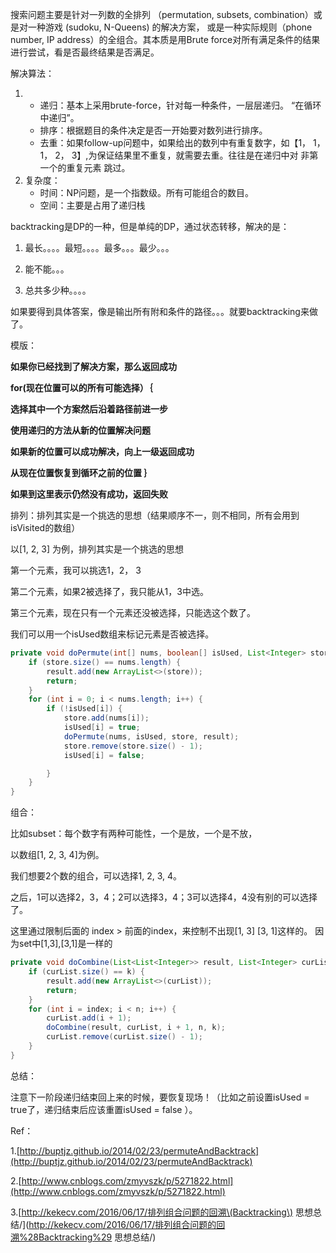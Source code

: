 搜索问题主要是针对一列数的全排列 （permutation, subsets, combination）或是对一种游戏 \(sudoku, N-Queens\) 的解决方案， 或是一种实际规则（phone number, IP address）的全组合。其本质是用Brute force对所有满足条件的结果进行尝试，看是否最终结果是否满足。

解决算法：

1. * 递归：基本上采用brute-force，针对每一种条件，一层层递归。
     “在循环中递归”。
   * 排序：根据题目的条件决定是否一开始要对数列进行排序。
   * 去重：如果follow-up问题中，如果给出的数列中有重复数字，如【1， 1， 1， 2， 3】,为保证结果里不重复，就需要去重。往往是在递归中对
     非第一个的重复元素
     跳过。
2. 复杂度：
   * 时间：NP问题，是一个指数级。所有可能组合的数目。
   * 空间：主要是占用了递归栈



backtracking是DP的一种，但是单纯的DP，通过状态转移，解决的是：

1. 最长。。。。最短。。。。最多。。。最少。。。

2. 能不能。。。

3. 总共多少种。。。。

如果要得到具体答案，像是输出所有附和条件的路径。。。就要backtracking来做了。

模版：

**如果你已经找到了解决方案，那么返回成功**

**for\(现在位置可以的所有可能选择）｛**

**选择其中一个方案然后沿着路径前进一步**

**使用递归的方法从新的位置解决问题**

**如果新的位置可以成功解决，向上一级返回成功**

**从现在位置恢复到循环之前的位置 ｝**

**如果到这里表示仍然没有成功，返回失败**

排列：排列其实是一个挑选的思想（结果顺序不一，则不相同，所有会用到isVisited的数组）

以\[1, 2, 3\] 为例，排列其实是一个挑选的思想

第一个元素，我可以挑选1，2， 3

第二个元素，如果2被选择了，我只能从1，3中选。

第三个元素，现在只有一个元素还没被选择，只能选这个数了。

我们可以用一个isUsed数组来标记元素是否被选择。

```java
private void doPermute(int[] nums, boolean[] isUsed, List<Integer> store, List<List<Integer>> result) {  
    if (store.size() == nums.length) {  
        result.add(new ArrayList<>(store));  
        return;  
    }  
    for (int i = 0; i < nums.length; i++) {  
        if (!isUsed[i]) {  
            store.add(nums[i]);  
            isUsed[i] = true;  
            doPermute(nums, isUsed, store, result);  
            store.remove(store.size() - 1);  
            isUsed[i] = false;  

        }  
    }  
}
```

组合：

比如subset：每个数字有两种可能性，一个是放，一个是不放，

以数组\[1, 2, 3, 4\]为例。

我们想要2个数的组合，可以选择1, 2, 3, 4。

之后，1可以选择2，3，4；2可以选择3，4；3可以选择4，4没有别的可以选择了。

这里通过限制后面的 index &gt; 前面的index，来控制不出现\[1, 3\] \[3, 1\]这样的。 因为set中\[1,3\],\[3,1\]是一样的

```java
private void doCombine(List<List<Integer>> result, List<Integer> curList, int index, int n, int k) {  
    if (curList.size() == k) {  
        result.add(new ArrayList<>(curList));  
        return;  
    }  
    for (int i = index; i < n; i++) {  
        curList.add(i + 1);  
        doCombine(result, curList, i + 1, n, k);  
        curList.remove(curList.size() - 1);  
    }  
}
```

总结：

注意下一阶段递归结束回上来的时候，要恢复现场！（比如之前设置isUsed = true了，递归结束后应该重置isUsed = false ）。

Ref：

1.[http://buptjz.github.io/2014/02/23/permuteAndBacktrack](http://buptjz.github.io/2014/02/23/permuteAndBacktrack)

2.[http://www.cnblogs.com/zmyvszk/p/5271822.html](http://www.cnblogs.com/zmyvszk/p/5271822.html)

3.[http://kekecv.com/2016/06/17/排列组合问题的回溯\(Backtracking\) 思想总结/](http://kekecv.com/2016/06/17/排列组合问题的回溯%28Backtracking%29 思想总结/)

